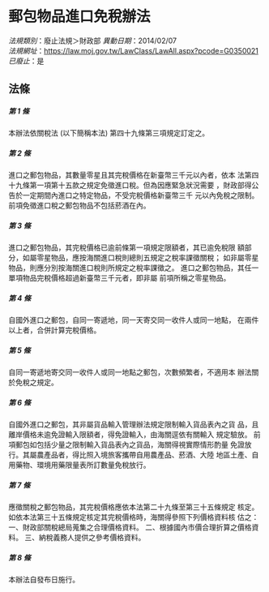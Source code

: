 # 郵包物品進口免稅辦法

*法規類別*：廢止法規＞財政部
*異動日期*：2014/02/07  
*法規網址*：https://law.moj.gov.tw/LawClass/LawAll.aspx?pcode=G0350021
*已廢止*：是


## 法條
##### 第 1 條
本辦法依關稅法 (以下簡稱本法) 第四十九條第三項規定訂定之。

##### 第 2 條
進口之郵包物品，其數量零星且其完稅價格在新臺幣三千元以內者，依本
法第四十九條第一項第十五款之規定免徵進口稅。但為因應緊急狀況需要
，財政部得公告於一定期間內進口之特定物品，不受完稅價格新臺幣三千
元以內免稅之限制。
前項免徵進口稅之郵包物品不包括菸酒在內。

##### 第 3 條
進口之郵包物品，其完稅價格已逾前條第一項規定限額者，其已逾免稅限
額部分，如屬零星物品，應按海關進口稅則總則五規定之稅率課徵關稅；
如非屬零星物品，則應分別按海關進口稅則所規定之稅率課徵之。
進口之郵包物品，其任一單項物品完稅價格超過新臺幣三千元者，即非屬
前項所稱之零星物品。

##### 第 4 條
自國外進口之郵包，自同一寄遞地，同一天寄交同一收件人或同一地點，
在兩件以上者，合併計算完稅價格。

##### 第 5 條
自同一寄遞地寄交同一收件人或同一地點之郵包，次數頻繁者，不適用本
辦法關於免稅之規定。

##### 第 6 條
自國外進口之郵包，其非屬貨品輸入管理辦法規定限制輸入貨品表內之貨
品，且離岸價格未逾免證輸入限額者，得免證輸入，由海關逕依有關輸入
規定驗放。
前項郵包如包括少量之限制輸入貨品表內之貨品，海關得視實際情形酌量
免證放行。其屬農產品者，得比照入境旅客攜帶自用農產品、菸酒、大陸
地區土產、自用藥物、環境用藥限量表所訂數量免稅放行。

##### 第 7 條
應徵關稅之郵包物品，其完稅價格應依本法第二十九條至第三十五條規定
核定。
如依本法第三十五條規定核定其完稅價格時，海關得參照下列價格資料核
估之：
一、財政部關稅總局蒐集之合理價格資料。
二、根據國內市價合理折算之價格資料。
三、納稅義務人提供之參考價格資料。

##### 第 8 條
本辦法自發布日施行。


